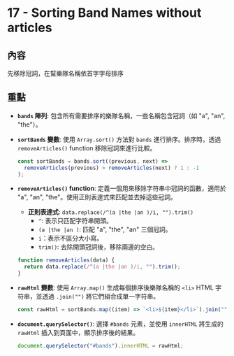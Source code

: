 # 17 - Sorting Band Names without articles

## 內容
先移除冠詞，在幫樂隊名稱依首字字母排序

## 重點
- **`bands` 陣列**: 包含所有需要排序的樂隊名稱，一些名稱包含冠詞（如 "a", "an", "the"）。

- **`sortBands` 變數**: 使用 `Array.sort()` 方法對 `bands` 進行排序。排序時，透過 `removeArticles()` function 移除冠詞來進行比較。

  ```javascript
  const sortBands = bands.sort((previous, next) =>
    removeArticles(previous) > removeArticles(next) ? 1 : -1
  );
  ```

- **`removeArticles()` function**: 定義一個用來移除字符串中冠詞的函數，適用於 "a", "an", "the"。使用正則表達式來匹配並去掉這些冠詞。

  - **正則表達式**: `data.replace(/^(a |the |an )/i, "").trim()` 
    - `^`: 表示只匹配字符串開頭。
    - `(a |the |an )`: 匹配 "a", "the", "an" 三個冠詞。
    - `i`：表示不區分大小寫。
    - `trim()`: 去除開頭冠詞後，移除兩邊的空白。

  ```javascript
  function removeArticles(data) {
    return data.replace(/^(a |the |an )/i, "").trim();
  }
  ```

- **`rawHtml` 變數**: 使用 `Array.map()` 生成每個排序後樂隊名稱的 `<li>` HTML 字符串，並透過 `.join("")` 將它們組合成單一字符串。

  ```javascript
  const rawHtml = sortBands.map((item) => `<li>${item}</li>`).join("");
  ```

- **`document.querySelector()`**: 選擇 `#bands` 元素，並使用 `innerHTML` 將生成的 `rawHtml` 插入到頁面中，顯示排序後的結果。

  ```javascript
  document.querySelector("#bands").innerHTML = rawHtml;
  ```